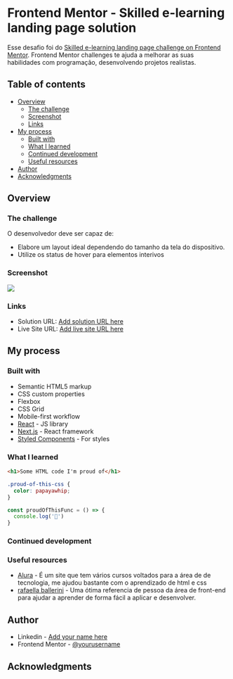 # Frontend Mentor - Skilled e-learning landing page solution

Esse desafio foi do [Skilled e-learning landing page challenge on Frontend Mentor](https://www.frontendmentor.io/challenges/skilled-elearning-landing-page-S1ObDrZ8q). Frontend Mentor challenges te ajuda a melhorar as suas habilidades com programação, desenvolvendo projetos realistas.

## Table of contents

- [Overview](#overview)
  - [The challenge](#the-challenge)
  - [Screenshot](#screenshot)
  - [Links](#links)
- [My process](#my-process)
  - [Built with](#built-with)
  - [What I learned](#what-i-learned)
  - [Continued development](#continued-development)
  - [Useful resources](#useful-resources)
- [Author](#author)
- [Acknowledgments](#acknowledgments)

## Overview

### The challenge

O desenvolvedor deve ser capaz de:

- Elabore um layout ideal dependendo do tamanho da tela do dispositivo.
- Utilize os status de hover para elementos interivos

### Screenshot

![](./screenshot.jpg)

### Links

- Solution URL: [Add solution URL here](https://your-solution-url.com)
- Live Site URL: [Add live site URL here](https://your-live-site-url.com)

## My process

### Built with

- Semantic HTML5 markup
- CSS custom properties
- Flexbox
- CSS Grid
- Mobile-first workflow
- [React](https://reactjs.org/) - JS library
- [Next.js](https://nextjs.org/) - React framework
- [Styled Components](https://styled-components.com/) - For styles

### What I learned


```html
<h1>Some HTML code I'm proud of</h1>
```
```css
.proud-of-this-css {
  color: papayawhip;
}
```
```js
const proudOfThisFunc = () => {
  console.log('🎉')
}
```

### Continued development

### Useful resources

- [Alura](https://www.alura.com.br) - É um site que tem vários cursos voltados para a área de de tecnologia, me ajudou bastante com o aprendizado de html e css
- [rafaella ballerini](https://www.youtube.com/c/rafaellaballerini) - Uma ótima referencia de pessoa da área de front-end para ajudar a aprender de forma fácil a aplicar e desenvolver.

## Author

- Linkedin - [Add your name here](https://www.your-site.com)
- Frontend Mentor - [@yourusername](https://www.frontendmentor.io/profile/yourusername)


## Acknowledgments

